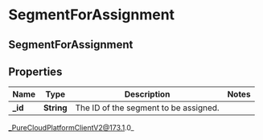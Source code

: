 # SegmentForAssignment

## SegmentForAssignment

## Properties

|Name | Type | Description | Notes|
|------------ | ------------- | ------------- | -------------|
| **_id** | **String** | The ID of the segment to be assigned. | |



_PureCloudPlatformClientV2@173.1.0_
